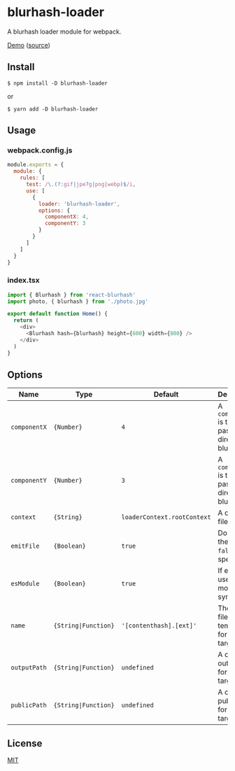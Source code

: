 # blurhash-loader

A blurhash loader module for webpack.

[Demo](https://blurhash-loader-example.vercel.app/) ([source](examples/nextjs/))

## Install

```console
$ npm install -D blurhash-loader
```

or

```console
$ yarn add -D blurhash-loader
```

## Usage

### webpack.config.js

```javascript
module.exports = {
  module: {
    rules: [
      test: /\.(?:gif|jpe?g|png|webp)$/i,
      use: [
        {
          loader: 'blurhash-loader',
          options: {
            componentX: 4,
            componentY: 3
          }
        }
      ]
    ]
  }
}
```

### index.tsx

```typescript
import { Blurhash } from 'react-blurhash'
import photo, { blurhash } from './photo.jpg'

export default function Home() {
  return (
    <div>
      <Blurhash hash={blurhash} height={600} width={800} />
    </div>
  )
}
```

## Options

| Name         | Type                 | Default                     | Description                                              |
| ------------ | -------------------- | --------------------------- | -------------------------------------------------------- |
| `componentX` | `{Number}`           | `4`                         | A `componentX` is the value passed directly to blurhash. |
| `componentY` | `{Number}`           | `3`                         | A `componentY` is the value passed directly to blurhash. |
| `context`    | `{String}`           | `loaderContext.rootContext` | A custom file context.                                   |
| `emitFile`   | `{Boolean}`          | `true`                      | Don't emit the file if `false` is specified.             |
| `esModule`   | `{Boolean}`          | `true`                      | If enabled, use the ES modules syntax.                   |
| `name`       | `{String\|Function}` | `'[contenthash].[ext]'`     | The filename template for the target file.               |
| `outputPath` | `{String\|Function}` | `undefined`                 | A custom output path for the target file.                |
| `publicPath` | `{String\|Function}` | `undefined`                 | A custom public path for the target file.                |

## License

[MIT](LICENSE)
